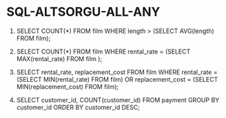 # SQL-ALTSORGU-ALL-ANY
1.	SELECT COUNT(*) FROM film
WHERE length > (SELECT AVG(length) FROM film);

2.	SELECT COUNT(*) FROM film
WHERE rental_rate =  (SELECT MAX(rental_rate) FROM film );

3.	SELECT rental_rate, replacement_cost FROM film
WHERE rental_rate = 
(SELECT MIN(rental_rate) FROM film) OR 
replacement_cost = (SELECT MIN(replacement_cost) FROM film);

4.	SELECT customer_id, COUNT(customer_id) FROM payment
GROUP BY customer_id
ORDER BY customer_id DESC;
